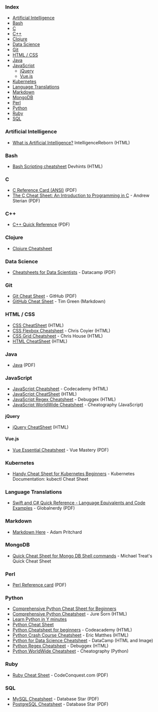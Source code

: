 ### Index

- [Artificial Intelligence](#artificial-intelligence)
- [Bash](#bash)
- [C](#C)
- [C++](#c-1)
- [Clojure](#clojure)
- [Data Science](#data-science)
- [Git](#git)
- [HTML / CSS](#html--css)
- [Java](#Java)
- [JavaScript](#javascript)
  - [jQuery](#jquery)
  - [Vue.js](#vuejs)
- [Kubernetes](#Kubernetes)
- [Language Translations](#language-translations)
- [Markdown](#markdown)
- [MongoDB](#mongodb)
- [Perl](#Perl)
- [Python](#python)
- [Ruby](#ruby)
- [SQL](#sql)

### Artificial Intelligence

- [What is Artificial Intelligence?](https://intelligencereborn.com/ArtificialIntelligence.html) IntelligenceReborn (HTML)

### Bash

- [Bash Scripting cheatsheet](https://devhints.io/bash) Devhints (HTML)

### C

- [C Reference Card (ANSI)](https://users.ece.utexas.edu/~adnan/c-refcard.pdf) (PDF)
- [The C Cheat Sheet: An Introduction to Programming in C](https://sites.ualberta.ca/~ygu/courses/geoph624/codes/C.CheatSheet.pdf) - Andrew Sterian (PDF)

### C++

- [C++ Quick Reference](https://www.hoomanb.com/cs/quickref/CppQuickRef.pdf) (PDF)

### Clojure

- [Clojure Cheatsheet](http://clojure.org/cheatsheet)

### Data Science

- [Cheatsheets for Data Scientists](https://www.datacamp.com/community/data-science-cheatsheets) - Datacamp (PDF)

### Git

- [Git Cheat Sheet](https://education.github.com/git-cheat-sheet-education.pdf) - GitHub (PDF)
- [GitHub Cheat Sheet](https://github.com/tiimgreen/github-cheat-sheet) - Tim Green (Markdown)

### HTML / CSS

- [CSS CheatSheet](https://htmlcheatsheet.com/css/) (HTML)
- [CSS Flexbox Cheatsheet](https://css-tricks.com/snippets/css/a-guide-to-flexbox/) - Chris Coyier (HTML)
- [CSS Grid Cheatsheet](https://css-tricks.com/snippets/css/complete-guide-grid/) - Chris House (HTML)
- [HTML CheatSheet](https://htmlcheatsheet.com) (HTML)

### Java

- [Java](https://programmingwithmosh.com/wp-content/uploads/2019/07/Java-Cheat-Sheet.pdf) (PDF)

### JavaScript

- [JavaScript Cheatsheet](https://www.codecademy.com/learn/introduction-to-javascript/modules/learn-javascript-introduction/cheatsheet) - Codecademy (HTML)
- [JavaScript CheatSheet](https://htmlcheatsheet.com/js/) (HTML)
- [JavaScript Regex Cheatsheet](https://www.debuggex.com/cheatsheet/regex/javascript) - Debuggex (HTML)
- [JavaScript WorldWide Cheatsheet](https://cheatography.com/davechild/cheat-sheets/javascript/) - Cheatography (JavaScript)

#### jQuery

- [jQuery CheatSheet](https://htmlcheatsheet.com/jquery/) (HTML)

#### Vue.js

- [Vue Essential Cheatsheet](https://www.vuemastery.com/pdf/Vue-Essentials-Cheat-Sheet.pdf) - Vue Mastery (PDF)

### Kubernetes

- [Handy Cheat Sheet for Kubernetes Beginners](https://kubernetes.io/docs/reference/kubectl/cheatsheet/) - Kubernetes Documentation: kubectl Cheat Sheet

### Language Translations

- [Swift and C# Quick Reference - Language Equivalents and Code Examples](http://www.globalnerdy.com/wordpress/wp-content/uploads/2015/03/SwiftCSharpPoster.pdf) - Globalnerdy (PDF)

### Markdown

- [Markdown Here](https://github.com/adam-p/markdown-here/wiki/Markdown-Cheatsheet) - Adam Pritchard

### MongoDB

- [Quick Cheat Sheet for Mongo DB Shell commands](https://gist.github.com/michaeltreat/d3bdc989b54cff969df86484e091fd0c) - Michael Treat's Quick Cheat Sheet

### Perl

- [Perl Reference card](https://michaelgoerz.net/refcards/perl_refcard.pdf) (PDF)

### Python

- [Comprehensive Python Cheat Sheet for Beginners](https://medium.com/the-codehub/comprehensive-python-cheat-sheet-for-beginners-5d76bb038fa2)
- [Comprehensive Python Cheatsheet](https://gto76.github.io/python-cheatsheet) - Jure Šorn (HTML)
- [Learn Python in Y minutes](https://learnxinyminutes.com/docs/python/)
- [Python Cheat Sheet](https://websitesetup.org/python-cheat-sheet/)
- [Python Cheatsheet for beginners](https://www.codecademy.com/learn/learn-python-3/modules/learn-python3-syntax/cheatsheet) - Codeacademy (HTML)
- [Python Crash Course Cheatsheet](https://ehmatthes.github.io/pcc/cheatsheets/README.html) - Eric Matthes (HTML)
- [Python for Data Science Cheatsheet](https://pydatascience.org/data-science-cheatsheets/) - DataCamp (HTML and Image)
- [Python Regex Cheatsheet](https://www.debuggex.com/cheatsheet/regex/python) - Debuggex (HTML)
- [Python WorldWide Cheatsheet](https://cheatography.com/davechild/cheat-sheets/python/) - Cheatography (Python)

### Ruby

- [Ruby Cheat Sheet](https://www.codeconquest.com/wp-content/uploads/Ruby-Cheat-Sheet-by-CodeConquestDOTcom.pdf) - CodeConquest.com (PDF)

### SQL

- [MySQL Cheatsheet](https://s3-us-west-2.amazonaws.com/dbshostedfiles/dbs/sql_cheat_sheet_mysql.pdf) - Database Star (PDF)
- [PostgreSQL Cheatsheet](https://s3-us-west-2.amazonaws.com/dbshostedfiles/dbs/sql_cheat_sheet_pgsql.pdf) - Database Star (PDF)
